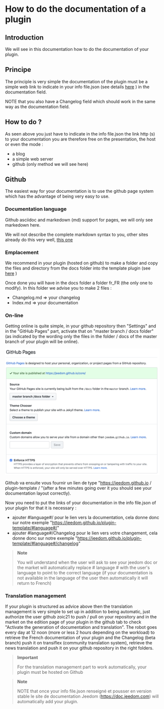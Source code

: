 # How to do the documentation of a plugin

## Introduction

We will see in this documentation how to do the documentation of your plugin.

## Principe

The principle is very simple the documentation of the plugin must be a simple web link to indicate in your info file.json (see details [here](https://doc.jeedom.com/en_US/dev/structure_info_json) ) in the documentation field.

NOTE that you also have a Changelog field which should work in the same way as the documentation field.

## How to do ?

As seen above you just have to indicate in the info file.json the link http (s) to your documentation you are therefore free on the presentation, the host or even the mode : 

- a blog
- a simple web server
- github (only method we will see here)

## Github

The easiest way for your documentation is to use the github page system which has the advantage of being very easy to use.

### Documentation language

Github asciidoc and markedown (md) support for pages, we will only see markedown here.

We will not describe the complete markdown syntax to you, other sites already do this very well, [this one](https://guides.github.com/pdfs/markdown-cheatsheet-online.pdf)

### Emplacement

We recommend in your plugin (hosted on github) to make a folder and copy the files and directory from the docs folder into the template plugin (see [here](https://github.com/jeedom/plugin-template/tree/master/docs) )

Once done you will have in the docs folder a folder fr_FR (the only one to modify). In this folder we advise you to make 2 files : 

- Changelog.md => your changelog
- Index.md => your documentation

### On-line

Getting online is quite simple, in your github repository then "Settings" and in the "GitHub Pages" part, activate that on "master branch / docs folder" (as indicated by the wording only the files in the folder / docs of the master branch of your plugin will be online). 

![doc-github](images/tutoDoc.png)

Github va ensuite vous fournir un lien de type "https://jeedom.github.io / plugin-template / "(after a few minutes going over it you should see your documentation layout correctly).

Now you need to put the links of your documentation in the info file.json of your plugin for that it is necessary : 

- ajouter #language#/ pour le lien vers la documentation, cela donne donc sur notre exemple "https://jeedom.github.io/plugin-template/#language#/"
- ajouter #language#/Changelog pour le lien vers votre changement, cela donne donc sur notre exemple "https://jeedom.github.io/plugin-template/#language#/changelog"

> **Note**
>
> You will understand when the user will ask to see your jeedom doc or the market will automatically replace # language # with the user's language to point to the correct language (if your documentation is not available in the language of the user then automatically it will return to French)

### Translation management

If your plugin is structured as advice above then the translation management is very simple to set up in addition to being automatic, just authorize the user github zoic21 to push / pull on your repository and in the market on the edition page of your plugin in the github tab to check "Activate the generation of documentation and translation". The robot goes every day at 12 noon (more or less 2 hours depending on the workload) to retrieve the French documentation of your plugin and the Changelog (beta branch) push it on transiflex (community translation system), retrieve the news translation and push it on your github repository in the right folders.


> **Important**
>
> For the translation management part to work automatically, your plugin must be hosted on Github

> **Note**
>
> NOTE that once your info file.json renseigné et pousser en version stable le site de documentation Jeedom (https://doc.jeedom.com) will automatically add your plugin.
